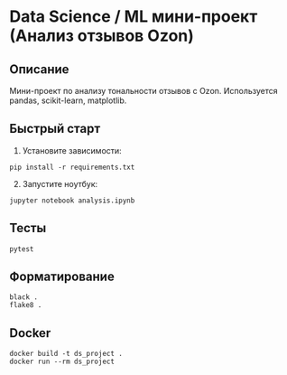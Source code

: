 # Data Science / ML мини-проект (Анализ отзывов Ozon)

## Описание
Мини-проект по анализу тональности отзывов с Ozon. Используется pandas, scikit-learn, matplotlib.



## Быстрый старт
1. Установите зависимости:
```
pip install -r requirements.txt
```
2. Запустите ноутбук:
```
jupyter notebook analysis.ipynb
```

## Тесты
```
pytest
```

## Форматирование
```
black .
flake8 .
```

## Docker
```
docker build -t ds_project .
docker run --rm ds_project
```
